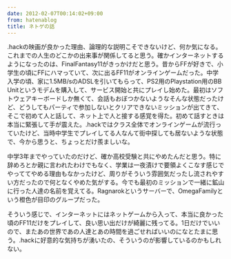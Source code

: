 ```yaml
---
date: 2012-02-07T00:14:02+09:00
from: hatenablog
title: ネトゲの話
---
```


<p>.hackの映画が良かった理由、論理的な説明こそできないけど、何か気になる。これまでの人生のどこかの出来事が関係してると思う。確かインターネットするようになったのは、FinalFantasy11がきっかけだと思う。昔からFFが好きで、小学生の頃にFFにハマっていて、次に出るFF11がオンラインゲームだった。中学入学の頃、家に1.5MB/sのADSLを引いてもらって、PS2用のPlaystation用のBB Unitというモデムを購入して、サービス開始と共にプレイし始めた。最初はソフトウェアキーボードしか無くて、会話もおぼつかないようなそんな状態だったけど、どうしてもパーティで参加しないとクリアできないミッションが出てきて、そこで初めて人と話して、ネット上で人と接する感覚を得た。初めて話すときは本当に緊張して手が震えた。.hackではクラス全体でオンラインゲームが流行っていたけど、当時中学生でプレイしてる人なんて街中探しても居ないような状態で、今から思うと、ちょっとだけ羨ましいな。</p><p>中学3年までやっていたのだけど、確か高校受験と共にやめたんだと思う。特に辞めろとか親に言われたわけでもなく、学業は一夜漬けで要領よくこなす感じでやっててやめる理由もなかったけど、周りがそういう雰囲気だったし流されやすい方だったので何となくやめた気がする。今でも最初のミッションで一緒に鉱山に行った人達の名前を覚えてる。Ragnarokというサーバーで、OmegaFamilyという橙色が目印のグループだった。</p><p>そういう感じで、インターネットにはネットゲームから入って、本当に良かった頃のFF11だけをプレイして、良い思い出だけが綺麗に残ってる。1日だけでいいので、またあの世界であの人達とあの時間を過ごせればいいのになとたまに思う。.hackに好意的な気持ちが湧いたの、そういうのが影響しているのかもしれない。</p>

